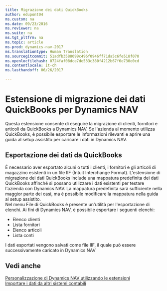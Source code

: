 ```yaml
---
title: Migrazione dei dati QuickBooks
author: edupont04
ms.custom: na
ms.date: 09/23/2016
ms.reviewer: na
ms.suite: na
ms.tgt_pltfrm: na
ms.topic: article
ms-prod: dynamics-nav-2017
ms.translationtype: Human Translation
ms.sourcegitcommit: 51adfb3588099c496f0946ff71da5c6fe518f070
ms.openlocfilehash: 0724faf08dce7de533c380f4212b67f6e730e0cd
ms.contentlocale: it-ch
ms.lasthandoff: 06/26/2017

---
```


# <a name="the-quickbooks-data-migration-extension-for-dynamics-nav"></a>Estensione di migrazione dei dati QuickBooks per Dynamics NAV
Questa estensione consente di eseguire la migrazione di clienti, fornitori e articoli da QuickBooks a Dynamics NAV. Se l'azienda al momento utilizza QuickBooks, è possibile esportare le informazioni rilevanti e aprire una guida al setup assistito per caricare i dati in Dynamics NAV.  

## <a name="exporting-data-from-quickbooks"></a>Esportazione dei dati da QuickBooks
È necessario aver esportato alcuni o tutti i clienti, i fornitori e gli articoli di magazzino esistenti in un file IIF (Intuit Interchange Format). L'estensione di migrazione dei dati QuickBooks include una mappatura predefinita dei dati QuickBooks affinché si possano utilizzare i dati esistenti per testare l'azienda con Dynamics NAV. La mappatura predefinita sarà sufficiente nella maggior parte dei casi, ma è possibile modificare la mappatura nella guida al setup assistito.  
Nel menu File di QuickBooks è presente un'utilità per l'esportazione di elenchi. Ai fini di Dynamics NAV, è possibile esportare i seguenti elenchi:
- Elenco clienti
- Lista fornitori
- Elenco articoli
- Lista conti  

I dati esportati vengono salvati come file IIF, il quale può essere successivamente caricato in Dynamics NAV

## <a name="see-also"></a>Vedi anche  
[Personalizzazione di Dynamics NAV utilizzando le estensioni ](ui-extensions.md)  
[Importare i dati da altri sistemi contabili](upload-data.md)  


